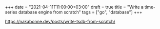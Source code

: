 +++
date = "2021-04-11T11:00:00+03:00"
draft = true
title = "Write a time-series database engine from scratch"
tags = ["go", "database"]
+++

https://nakabonne.dev/posts/write-tsdb-from-scratch/